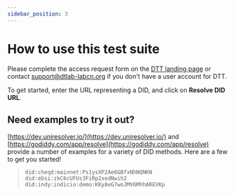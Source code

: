 ```yaml
---
sidebar_position: 3
---
```


# How to use this test suite

Please complete the access request form on the [DTT landing page](https://dtt.dtlab-labcn.app/) or contact [support@dtlab-labcn.org](mailto:support@dtlab-labcn.org) if you don't have a user account for DTT.

To get started, enter the URL representing a DID, and click on **Resolve DID URL**.

## Need examples to try it out?

[https://dev.uniresolver.io/](https://dev.uniresolver.io/) and [https://godiddy.com/app/resolve](https://godiddy.com/app/resolve) provide a number of examples for a variety of DID methods.
Here are a few to get you started!

>`did:cheqd:mainnet:Ps1ysXP2Ae6GBfxNhNQNKN`\
>`did:ebsi:zkC6cUFUs3FiRp2xedNwih2`\
>`did:indy:indicio:demo:KKyAeG7woJMV6MhhAREVKp`
